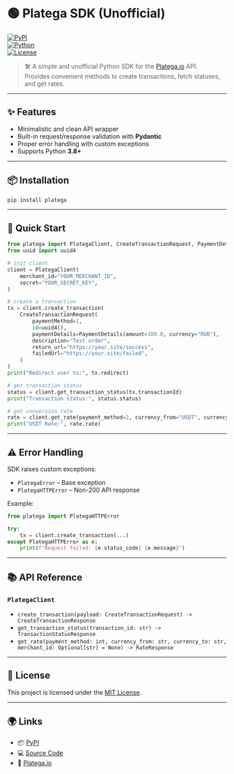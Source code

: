 # 🟢 Platega SDK (Unofficial)

[![PyPI](https://img.shields.io/pypi/v/platega.svg)](https://pypi.org/project/platega/)  
[![Python](https://img.shields.io/pypi/pyversions/platega.svg)](https://pypi.org/project/platega/)  
[![License](https://img.shields.io/github/license/ploki1337/platega)](LICENSE)

> 🛠️ A simple and unofficial Python SDK for the [Platega.io](https://app.platega.io) API.  
> Provides convenient methods to create transactions, fetch statuses, and get rates.

---

## ✨ Features

- Minimalistic and clean API wrapper  
- Built-in request/response validation with **Pydantic**  
- Proper error handling with custom exceptions  
- Supports Python **3.8+**  

---

## 📦 Installation

```bash
pip install platega
```

---

## 🚀 Quick Start

```python
from platega import PlategaClient, CreateTransactionRequest, PaymentDetails
from uuid import uuid4

# init client
client = PlategaClient(
    merchant_id="YOUR_MERCHANT_ID",
    secret="YOUR_SECRET_KEY",
)

# create a transaction
tx = client.create_transaction(
    CreateTransactionRequest(
        paymentMethod=1,
        id=uuid4(),
        paymentDetails=PaymentDetails(amount=100.0, currency="RUB"),
        description="Test order",
        return_url="https://your.site/success",
        failedUrl="https://your.site/failed",
    )
)
print("Redirect user to:", tx.redirect)

# get transaction status
status = client.get_transaction_status(tx.transactionId)
print("Transaction status:", status.status)

# get conversion rate
rate = client.get_rate(payment_method=2, currency_from="USDT", currency_to="RUB")
print("USDT Rate:", rate.rate)
```

---

## ⚠️ Error Handling

SDK raises custom exceptions:

- `PlategaError` – Base exception  
- `PlategaHTTPError` – Non-200 API response  

Example:

```python
from platega import PlategaHTTPError

try:
    tx = client.create_transaction(...)
except PlategaHTTPError as e:
    print(f"Request failed: {e.status_code} {e.message}")
```

---

## 📚 API Reference

### `PlategaClient`
- `create_transaction(payload: CreateTransactionRequest) -> CreateTransactionResponse`  
- `get_transaction_status(transaction_id: str) -> TransactionStatusResponse`  
- `get_rate(payment_method: int, currency_from: str, currency_to: str, merchant_id: Optional[str] = None) -> RateResponse`

---

## 📄 License

This project is licensed under the [MIT License](LICENSE).  

---

## 🌍 Links

- 📦 [PyPI](https://pypi.org/project/platega/)  
- 💻 [Source Code](https://github.com/ploki1337/platega)  
- 🔗 [Platega.io](https://app.platega.io)  
